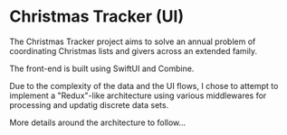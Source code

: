 # Christmas Tracker (UI)

The Christmas Tracker project aims to solve an annual problem of coordinating Christmas lists and givers across an extended family.

The front-end is built using SwiftUI and Combine.

Due to the complexity of the data and the UI flows, I chose to attempt to implement a "Redux"-like architecture using various middlewares for processing and updatig discrete data sets.

More details around the architecture to follow...